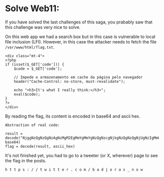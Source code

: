 # Solve Web11:

If you have solved the last challenges of this saga, you prabably saw that this challenge was very nice to solve.

On this web app we had a search box but in this case is vulnerable to local file inclusion (LFI). However, in this case the attacker needs to fetch the file `/var/www/html/flag.txt`.

```
<div class="mt-4">
<?php
if (isset($_GET['code'])) {
    $code = $_GET['code'];
    
    // Impede o armazenamento em cache da página pelo navegador
    header("Cache-Control: no-store, must-revalidate");
    
    echo "<h3>It's what I really think:</h3>";
    eval($code);
}
?>
</div>
```

By reading the flag, its content is encoded in base64 and ascii hex.

```
Abstraction of real code:

result = decode("NjggNzQgNzQgNzAgNzMgM2EgMmYgMmYgNzQgNzcgNjkgNzQgNzQgNjUgNzIgMmUgNjMgNmYgNmQgMmYgNjIgNjEgNjQgNmEgNmYgNzIgNjEgNzMgNWYgNmUgNmYgNzc=", base64)
flag = decode(result, ascii_hex)
```

It's not finished yet, you had to go to a tweeter (or X, wherever) page to see the flag in the posts.

```
h t t p s : / / t w i t t e r . c o m / b a d j o r a s _ n o w
```